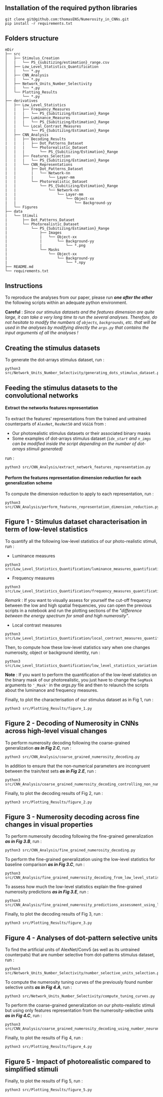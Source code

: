 ## Installation of the required python libraries

```
git clone git@github.com:thomasENS/Numerosity_in_CNNs.git
pip install -r requirements.txt
```
## Folders structure

```
mDir
├── src
│   ├── Stimulus_Creation
│   |   └── PS_{subitizing/estimation}_range.csv
│   ├── Low_Level_Statistics_Quantification
│   |   └── *.py
│   ├── CNN_Analysis
│   |   └── *.py
│   ├── Network_Units_Number_Selectivity
│   |   └── *.py
│   └── Plotting_Results
│       └── *.py
├── derivatives
│   ├── Low_Level_Statistics
│   |   ├── Frequency_Measures
│   |   |   └── PS_{Subitizing/Estimation}_Range
│   |   ├── Luminance_Measures
│   |   |   └── PS_{Subitizing/Estimation}_Range
│   |   └── Local_Contrast_Measures
│   |       └── PS_{Subitizing/Estimation}_Range
│   ├── CNN_Analysis
│   |   ├── Decoding_Results
|   |   |   ├── Dot_Patterns_Dataset
|   |   |   └── Photorealistic_Dataset
│   |   |       └── PS_{Subitizing/Estimation}_Range
│   |   ├── Features_Selection
│   |   |   └── PS_{Subitizing/Estimation}_Range
|   |   └── CNN_Representations
|   |       ├── Dot_Patterns_Dataset
|   |       |   └── Network-nn
|   |       |       └── Layer-mm
|   |       └── Photorealistic_Dataset
|   |           └── PS_{Subitizing/Estimation}_Range
|   |               └── Network-nn
|   |                   └── Layer-mm
|   |                       └── Object-xx
|   |                           └── Background-yy
│   └── Figures
├── data
|   └── Stimuli
|       ├── Dot_Patterns_Dataset
|       └── Photorealistic_Dataset
|           └── PS_{Subitizing/Estimation}_Range
|               ├── Images
|               |   └── Object-xx
|               |       └── Background-yy
|               |           └── *.png
|               └── Masks
|                   └── Object-xx
|                       └── Background-yy
|                           └── *.npy
├── README.md
└── requirements.txt
```

## Instructions
To reproduce the analyses from our paper, please run _**one after the other**_ the following scripts within an adequate python environment.

**Careful** : _Since our stimulus datasets and the features dimension are quite large, it can take a very long time to run the several analyses.
Therefore, do not hesitate to modify the numbers of ```objects```, ```backgrounds```, etc. that will be used in the analyses
by modifying directly the ```args.py``` that contains the input arguments of all the analyses !_

## Creating the stimulus datasets

To generate the dot-arrays stimulus dataset, run :

```shell
python3 src/Network_Units_Number_Selectivity/generating_dots_stimulus_dataset.py
```

## Feeding the stimulus datasets to the convolutional networks
#### Extract the networks features representation

To extract the features' representations from the trained and untrained counterparts of ```AlexNet```, ```ResNet50``` and ```VGG16``` from :
- Our photorealistic stimulus datasets or their associated binary masks
- Some examples of dot-arrays stimulus dataset _(```idx_start``` and ```n_imgs``` can be modified inside the script depending on the number of dot-arrays stimuli generated)_

run :
```shell
python3 src/CNN_Analysis/extract_network_features_representation.py
```

#### Perform the features representation dimension reduction for each generalization scheme
To compute the dimension reduction to apply to each representation, run :

```shell
python3 src/CNN_Analysis/perform_features_representation_dimension_reduction.py
```

## Figure 1 - Stimulus dataset characterisation in term of low-level statistics

To quantify all the following low-level statistics of our photo-realistic stimuli, run : 

* Luminance measures
```shell
python3 src/Low_Level_Statistics_Quantification/luminance_measures_quantification.py
```

* Frequency measures
```shell
python3 src/Low_Level_Statistics_Quantification/frequency_measures_quantification.py
```
_Remark_ : If you want to visually assess for yourself the cut-off frequency between the low and high spatial frequencies, you can open the previous scripts in a notebook and run the plotting sections of the _"difference between the energy spectrum for small and high numerosity"_.

* Local contrast measures
```shell
python3 src/Low_Level_Statistics_Quantification/local_contrast_measures_quantification.py
```

Then, to compute how these low-level statistics vary when one changes numerosity, object or background identity, run :

```shell
python3 src/Low_Level_Statistics_Quantification/low_level_statistics_variation.py
```

**Note** : If you want to perform the quantification of the low-level statistics on the binary mask of our photorealistic, you just have to change the ```SegMask``` arguments to ```'_Mask'``` in the _args.py_ file and then to relaunch the scripts about the luminance and frequency measures.

Finally, to plot the characterisation of our stimulus dataset as in Fig 1, run :

```shell
python3 src/Plotting_Results/figure_1.py
```

## Figure 2 - Decoding of Numerosity in CNNs across high-level visual changes

To perform numerosity decoding following the coarse-grained generalization _**as in Fig 2.C**_, run :


```shell
python3 src/CNN_Analysis/coarse_grained_numerosity_decoding.py
```

In addition to ensure that the non-numerical parameters are incongruent between the train/test sets _**as in Fig 2.E**_, run :


```shell
python3 src/CNN_Analysis/coarse_grained_numerosity_decoding_controlling_non_numerical_parameters.py
```

Finally, to plot the decoding results of Fig 2, run :

```shell
python3 src/Plotting_Results/figure_2.py
```

## Figure 3 - Numerosity decoding across fine changes in visual properties

To perform numerosity decoding following the fine-grained generalization _**as in Fig 3.B**_, run :

```shell
python3 src/CNN_Analysis/fine_grained_numerosity_decoding.py
```

To perform the fine-grained generalization using the low-level statistics for baseline comparison _**as in Fig 3.C**_, run :

```shell
python3 src/CNN_Analysis/fine_grained_numerosity_decoding_from_low_level_statistics.py
```

To assess how much the low-level statistics explain the fine-grained numerosity predictions _**as in Fig 3.E**_, run :

```shell
python3 src/CNN_Analysis/fine_grained_numerosity_predictions_assessment_using_low_level_statistics.py
```

Finally, to plot the decoding results of Fig 3, run :

```shell
python3 src/Plotting_Results/figure_3.py
```

## Figure 4 - Analyses of dot-pattern selective units

To find the artificial units of AlexNet/Conv5 (as well as its untrained counterpats) that are number selective from dot-patterns stimulus dataset, run :

```shell
python3 src/Network_Units_Number_Selectivity/number_selective_units_selection.py
```

To compute the numerosity tuning curves of the previously found number selective units _**as in Fig 4.A**_, run :

```shell
python3 src/Network_Units_Number_Selectivity/compute_tuning_curves.py
```

To perform the coarse-grained generalization on our photo-realistic stimuli but using only features representation from the numerosity-selective units _**as in Fig 4.C**_, run :

```shell
python3 src/CNN_Analysis/coarse_grained_numerosity_decoding_using_number_neurons.py
```

Finally, to plot the results of Fig 4, run :

```shell
python3 src/Plotting_Results/figure_4.py
```

## Figure 5 - Impact of photorealistic compared to simplified stimuli

Finally, to plot the results of Fig 5, run :

```shell
python3 src/Plotting_Results/figure_5.py
```